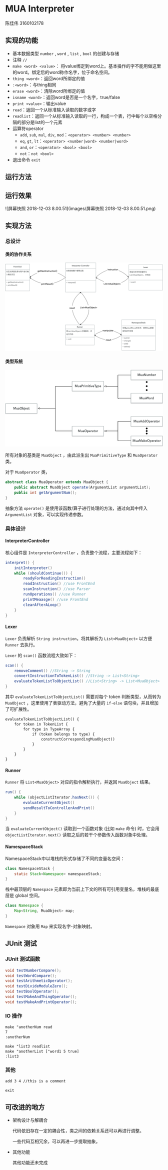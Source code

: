 # MUA Interpreter

陈佳伟 3160102178

## 实现的功能

* 基本数据类型 `number` , `word` , `list` , `bool`  的创建与存储
* 注释 `//`
* `make <word> <value>`： 将value绑定到word上。基本操作的字不能用做这里的word。绑定后的word称作名字，位于命名空间。
* `thing <word>`：返回word所绑定的值
* `:<word>`：与thing相同
* `erase <word>`：清除word所绑定的值
* `isname <word>`：返回word是否是一个名字，true/false
* `print <value>`：输出value
* `read`：返回一个从标准输入读取的数字或字
* `readlist`：返回一个从标准输入读取的一行，构成一个表，行中每个以空格分隔的部分是list的一个元素
* 运算符operator
  - `add`, `sub`, `mul`, `div`, `mod`：`<operator> <number> <number>`
  - `eq`, `gt`, `lt`：`<operator> <number|word> <number|word>`
  - `and`, `or`：`<operator> <bool> <bool>`
  - `not`：`not <bool>`
* 退出命令 `exit`

## 运行方法



## 运行效果

![屏幕快照 2018-12-03 8.00.51](images/屏幕快照 2018-12-03 8.00.51.png)

## 实现方法

### 总设计

#### 类的协作关系

![MuaInterpreter](images/MuaInterpreter.png)

#### 类型系统

![TypeSystem](images/TypeSystem.png)

所有对象的基类是 `MuaObject` ，由此派生出 `MuaPrimitiveType` 和 `MuaOperator` 类。

对于 `MuaOperator` 类，

```java
abstract class MuaOperator extends MuaObject {
    public abstract MuaObject operate(ArgumentList argumentList);
    public int getArgumentNum();
}
```

抽象方法 `operate()` 是使用该函数/算子进行处理的方法，通过向其中传入 `ArgumentList` 对象，可以实现传递参数。

### 具体设计

#### InterpreterController

核心组件是 `InterpreterController` ，负责整个流程，主要流程如下：

```java
interpret() {
    initInterpreter()
    while (shouldContinue()) {
        readyForReadingInstruction()
        readInstruction() //use FrontEnd
        scanInstruction() //use Parser
        runOperations() //use Runner
        printMeaasge() //use FrontEnd
        clearAfterALoop()
    }
}
```

#### Lexer

`Lexer` 负责解析 `String instruction`，将其解析为 `List<MuaObject>` 以方便 `Runner` 去执行。

`Lexer` 的 `scan()` 函数流程大致如下：

```java
scan() {
    removeComment() //String -> String
    convertInstructionToTokenList() //String -> List<String>
    evaluateTokenListToObjectList() //List<String> -> List<MuaObject>
}
```

其中 `evaluateTokenListToObjectList()` 需要对每个 token 判断类型，从而转为 `MuaObject` ，这里使用了表驱动方法，避免了大量的 `if-else` 语句块，并且增加了可扩展性。

```
evaluateTokenListToObjectList() {
    for token in TokenList {
        for type in TypeArray {
            if (token belongs to type) {
                constructCorrespondingMuaObject()
            }
        }
    }
}
```

#### Runner

`Runner` 将 `List<MuaObject>` 对应的指令解析执行，并返回 `MuaObject` 结果。

```java
run() {
    while (objectListIterator.hasNext()) {
        evaluateCurrentObject()
        sendResultToControllerAndPrint()
    }
}
```

当 `evaluateCurrentObject()` 读取到一个函数对象 (比如 `make` 命令) 时，它会用 `objectListIterator.next()` 读取之后的若干个参数传入函数对象中处理。

#### NamespaceStack

NamespaceStack中以堆栈的形式存储了不同的变量名空间：

```java
class NamespaceStack {
    static Stack<Namespace> namespaceStack;
}
```

栈中最顶层的 `Namespace` 元素即为当前上下文的所有可引用变量名，堆栈的最底层是 global 空间。

```java
class Namespace {
    Map<String, MuaObject> map;
}
```

`Namespace` 对象用 `Map` 来实现名字-对象映射。

## JUnit 测试

### JUnit 测试函数

```java
void testNumberCompare();
void testWordCompare();
void testArithmeticOperator();
void testDivideModuleZero();
void testBoolOperator();
void testMakeAndThingOperator();
void testMakeAndPrintOperator();
```

### IO 操作

```
make "anotherNum read
7
:anotherNum
```

```
make "list3 readlist
make "anotherList ["word1 5 true]
:list3
```

### 其他

```
add 3 4 //this is a comment
```

```
exit
```



## 可改进的地方

* 架构设计与解耦合

  代码依旧存在一定的耦合性，类之间的依赖关系还可以再进行调整。

  一些代码互相冗余，可以再进一步提取抽象。

* 其他功能

  其他功能还未完成

